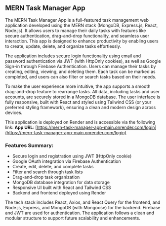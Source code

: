 
## MERN Task Manager App

The MERN Task Manager App is a full-featured task management web application developed using the MERN stack (MongoDB, Express.js, React, Node.js). It allows users to manage their daily tasks with features like secure authentication, drag-and-drop functionality, and seamless user interaction. This app is designed to enhance productivity by enabling users to create, update, delete, and organize tasks effortlessly.

The application includes secure login functionality using email and password authentication via JWT (with HttpOnly cookies), as well as Google Sign-in through Firebase Authentication. Users can manage their tasks by creating, editing, viewing, and deleting them. Each task can be marked as completed, and users can also filter or search tasks based on their needs.

To make the user experience more intuitive, the app supports a smooth drag-and-drop feature to rearrange tasks. All data, including tasks and user accounts, are securely stored in a MongoDB database. The user interface is fully responsive, built with React and styled using Tailwind CSS (or your preferred styling framework), ensuring a clean and modern design across devices.

This application is deployed on Render and is accessible via the following link:
**App URL**: [https://mern-task-manager-app-main.onrender.com/login](https://mern-task-manager-app-main.onrender.com/login)

### Features Summary:

* Secure login and registration using JWT (HttpOnly cookie)
* Google OAuth integration via Firebase Authentication
* Create, edit, delete, and complete tasks
* Filter and search through task lists
* Drag-and-drop task organization
* MongoDB database integration for data storage
* Responsive UI built with React and Tailwind CSS
* Backend and frontend deployed using Render

The tech stack includes React, Axios, and React Query for the frontend, and Node.js, Express, and MongoDB (with Mongoose) for the backend. Firebase and JWT are used for authentication. The application follows a clean and modular structure to support future scalability and enhancements.

